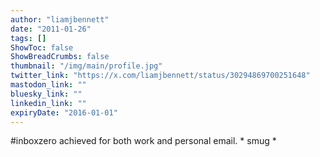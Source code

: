 ```yaml
---
author: "liamjbennett"
date: "2011-01-26"
tags: []
ShowToc: false
ShowBreadCrumbs: false
thumbnail: "/img/main/profile.jpg"
twitter_link: "https://x.com/liamjbennett/status/30294869700251648"
mastodon_link: ""
bluesky_link: ""
linkedin_link: ""
expiryDate: "2016-01-01"
---
```


#inboxzero achieved for both work and personal email. * smug *

